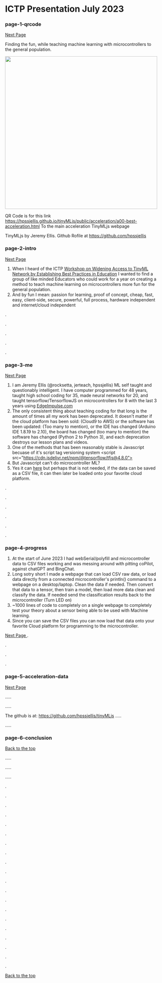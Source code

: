 # ICTP Presentation July 2023

### page-1-qrcode
<a href="#page-2-intro"> Next Page </a>



Finding the fun, while teaching machine learning with microcontrollers to the general population.

<img src="https://github.com/hpssjellis/tinyMLjs/assets/5605614/c1ebc04f-cf69-40fb-b662-1b828558fa25" width=500 />

QR Code is for this link <https://hpssjellis.github.io/tinyMLjs/public/acceleration/a00-best-acceleration.html> To the main acceleration TinyMLjs webpage

TinyMLjs by Jeremy Ellis. Github Rofile at <https://github.com/hpssjellis>





### page-2-intro

<a href="#page-3-me"> Next Page </a>

1. When I heard of the ICTP <a href="https://indico.ictp.it/event/10185">Workshop on Widening Access to TinyML Network by Establishing Best Practices in Education</a> I wanted to find a group of like minded Educators
who could work for a year on creating a method to teach machine learning on microcontrollers more fun for the general population.
1. And by fun I mean: passion for learning, proof of concept, cheap, fast, easy, client-side, secure, powerful, full process, hardware independent and internet/cloud independent

.

.


.


.

.





### page-3-me

<a href="#page-4-progress"> Next Page </a>

1. I am Jeremy Ellis (@rocksetta, jerteach, hpssjellis) ML self taught and questionably intelligent. I have computer programmed for 48 years, taught high school coding for 35,
made neural networks for 20, and taught tensorflow/TensorflowJS on microcontrollers for 8 with the last 3 years using [EdgeImpulse.com](https://www.edgeimpulse.com/)
1. The only consistent thing about teaching coding for that long is the amount of times all my work has been deprecated. It doesn't matter if the cloud platform has been sold: (Cloud9 to AWS) or the software has been updated: (Too many to mention), or the IDE has changed (Arduino IDE 1.8.19 to 2.10), the board has changed (too many to mention) the software has changed (Python 2 to Python 3), and each deprecation destroys our lesson plans and videos.
1. One of the methods that has been reasonably stable is Javascript becuase of it's script tag versioning system
   &#60;script src="https://cdn.jsdelivr.net/npm/@tensorflow/tfjs@4.8.0"> </script>
1. But Javascript can't do microcontroller ML? 
1. Yes it can [here](https://github.com/hpssjellis/my-examples-for-the-arduino-portentaH7/tree/master/m09-Tensoflow/tfjs-convert-to-arduino-header) but perhaps that is not needed, if the data can be saved as a CSV file, it can then later be loaded onto your favorite cloud platform.

.


.

.

.

.


.



### page-4-progress

1. At the start of June 2023 I had webSerial/polyfill and microcontroller data to CSV files working and was messing around with pitting coPilot, against chatGPT and BingChat.
1. Long sotry short I made a webpage that can load CSV raw data, or load data directly from a connected microcontroller's println() command to a webpage on a desktop/laptop. Clean the data if needed. Then convert that data to a tensor, then train a model, then load more data clean and classify the data. If needed send the classification results back to the microcontroller (Turn LED on)
1. ~1000 lines of code to completely on a single webpage to completely test your theory about a sensor being able to be used with Machine learning.
1. Since you can save the CSV files you can now load that data onto your favorite Cloud platform for programming to the microcontroller.


<a href="#page-5-acceleration-data"> Next Page </a>
.


.


.



.


### page-5-acceleration-data


<a href="#page-6-Conclusion"> Next Page </a>

.....

.....

The github is at: <https://github.com/hpssjellis/tinyMLjs>
.....

.....




### page-6-conclusion


<a href="#page-1-qrcode"> Back to the top</a>

.....

.....

.....




.

.

.

.

.

.

.

.

.

.

.

.

.

.

.

.

.

.

.

.


<a href="#page-1-qrcode"> Back to the top</a>
